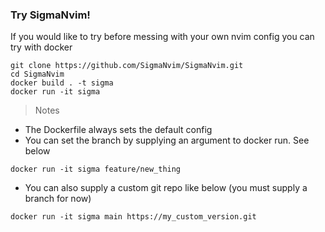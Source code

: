 ### Try SigmaNvim!
If you would like to try before messing with your own nvim config you can try with docker
```
git clone https://github.com/SigmaNvim/SigmaNvim.git
cd SigmaNvim
docker build . -t sigma
docker run -it sigma
```

> Notes
- The Dockerfile always sets the default config
- You can set the branch by supplying an argument to docker run. See below
```
docker run -it sigma feature/new_thing
```
- You can also supply a custom git repo like below (you must supply a branch for now)
```
docker run -it sigma main https://my_custom_version.git
```
